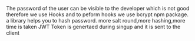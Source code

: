 The password of the user can be visible to the developer which is not good therefore we use Hooks and to peform hooks we use bcrypt npm package.
a library helps you to hash password.
more salt round,more hashing,more time is taken
JWT Token is genertaed during singup and it is sent to the client
